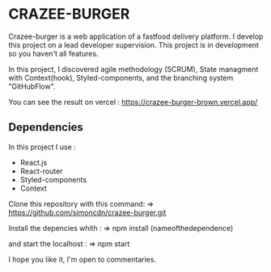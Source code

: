 # CRAZEE-BURGER

Crazee-burger is a web application of a fastfood delivery platform.
I develop this project on a lead developer supervision.
This project is in development so you haven't all features.

In this project, I discovered agile methodology (SCRUM), State managment with Context(hook), Styled-components, and the branching system "GitHubFlow".

You can see the result on vercel : https://crazee-burger-brown.vercel.app/

## Dependencies

In this project I use : 

  - React.js
  - React-router
  - Styled-components
  - Context


Clone this repository with this command: 
=>  https://github.com/simoncdn/crazee-burger.git

Install the depencies whith : 
=> npm install (nameofthedependence)

and start the localhost : 
=> npm start


I hope you like it, I'm open to commentaries.
